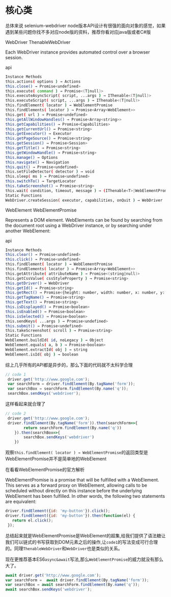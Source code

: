 # 核心类

总体来说 selenium-webdriver node版本API设计有很强的面向对象的感觉，如果遇到某些问题你找不多对应node版的资料，推荐你看对应java版或者C#版


WebDriver
ThenableWebDriver

Each WebDriver instance provides automated control over a browser session.

api
```bash
Instance Methods
this.actions( options ) → Actions
this.close() → Promise<undefined>
this.execute( command ) → Promise<(T|null)>
this.executeAsyncScript( script, ...args ) → IThenable<(T|null)>
this.executeScript( script, ...args ) → IThenable<(T|null)>
this.findElement( locator ) → WebElementPromise
this.findElements( locator ) → Promise<Array<WebElement>>
this.get( url ) → Promise<undefined>
this.getAllWindowHandles() → Promise<Array<string>>
this.getCapabilities() → Promise<Capabilities>
this.getCurrentUrl() → Promise<string>
this.getExecutor() → Executor
this.getPageSource() → Promise<string>
this.getSession() → Promise<Session>
this.getTitle() → Promise<string>
this.getWindowHandle() → Promise<string>
this.manage() → Options
this.navigate() → Navigation
this.quit() → Promise<undefined>
this.setFileDetector( detector ) → void
this.sleep( ms ) → Promise<undefined>
this.switchTo() → TargetLocator
this.takeScreenshot() → Promise<string>
this.wait( condition, timeout, message ) → (IThenable<T>|WebElementPromise)
Static Functions
WebDriver.createSession( executor, capabilities, onQuit ) → WebDriver
```



WebElement
WebElementPromise

Represents a DOM element. WebElements can be found by searching from the document root using a WebDriver instance, or by searching under another WebElement:


api
```bash
Instance Methods
this.clear() → Promise<undefined>
this.click() → Promise<undefined>
this.findElement( locator ) → WebElementPromise
this.findElements( locator ) → Promise<Array<WebElement>>
this.getAttribute( attributeName ) → Promise<(string|null)>
this.getCssValue( cssStyleProperty ) → Promise<string>
this.getDriver() → WebDriver
this.getId() → Promise<string>
this.getRect() → Promise<{height: number, width: number, x: number, y: number}>
this.getTagName() → Promise<string>
this.getText() → Promise<string>
this.isDisplayed() → Promise<boolean>
this.isEnabled() → Promise<boolean>
this.isSelected() → Promise<boolean>
this.sendKeys( ...args ) → Promise<undefined>
this.submit() → Promise<undefined>
this.takeScreenshot( scroll ) → Promise<string>
Static Functions
WebElement.buildId( id, noLegacy ) → Object
WebElement.equals( a, b ) → Promise<boolean>
WebElement.extractId( obj ) → string
WebElement.isId( obj ) → boolean
```

综上几乎所有的API都是异步的，那么下面的代码就不太科学合理

```js
// code 1
 driver.get('http://www.google.com');
 var searchForm = driver.findElement(By.tagName('form'));
 var searchBox = searchForm.findElement(By.name('q'));
 searchBox.sendKeys('webdriver');

```

这样看起来就合理了

```js
// code 2
 driver.get('http://www.google.com');
 driver.findElement(By.tagName('form')).then(searchForm=>{
        return searchForm.findElement(By.name('q'))
    }).then(searchBox=>{
        searchBox.sendKeys('webdriver')
    })

```

观察`this.findElement( locator ) → WebElementPromise`的返回类型是WebElementPromise并不是简单地的WebElement

在看看WebElementPromise的官方解析

WebElementPromise is a promise that will be fulfilled with a WebElement. This serves as a forward proxy on WebElement, allowing calls to be scheduled without directly on this instance before the underlying WebElement has been fulfilled. In other words, the following two statements are equivalent:

```js
driver.findElement({id: 'my-button'}).click();
driver.findElement({id: 'my-button'}).then(function(el) {
   return el.click();
 });
```

总结起来就是WebElementPromise是WebElement的超集,给我们提供了语法糖让我们可以链式的书写获取到DOM元素之后的操作,让`code1`的写法变成可行合理的。同理`ThenableWebDriver`和`WebDriver`也是类似的关系。



现在更推荐基本ES6`async&await`写法,那么`WebElementPromise`的威力就没有那么大了。

```js
await driver.get('http://www.google.com');
var searchForm =  await driver.findElement(By.tagName('form'));
var searchBox = await searchForm.findElement(By.name('q'));
await searchBox.sendKeys('webdriver');
```